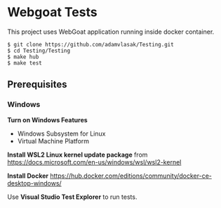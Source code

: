 # Webgoat Tests

This project uses WebGoat application running inside docker container.

```
$ git clone https://github.com/adamvlasak/Testing.git
$ cd Testing/Testing
$ make hub
$ make test
```
## Prerequisites

### Windows

**Turn on Windows Features**
- Windows Subsystem for Linux
- Virtual Machine Platform

**Install WSL2 Linux kernel update package** from https://docs.microsoft.com/en-us/windows/wsl/wsl2-kernel

**Install Docker** https://hub.docker.com/editions/community/docker-ce-desktop-windows/

Use **Visual Studio Test Explorer** to run tests.
